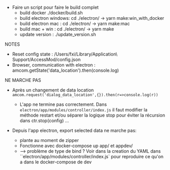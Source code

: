

- Faire un script pour faire le build complet
  - build docker ./docker/build.sh
  - build electron windows: cd ./electron/ -> yarn make:win_with_docker
  - build electron mac : cd ./electron/ -> yarn make:mac
  - build mac + win : cd ./electron/ -> yarn make
  - update version : ./update_version.sh



NOTES

- Reset config state : /Users/fxi/Library/Application\ Support/AccessMod/config.json 
- Browser, communication with electron : amcom.getState('data_location').then(console.log)


NE MARCHE PAS

- Après un changement de data location 
 `amcom.request('dialog_data_location',{}).then(r=>console.log(r))`
   - L'app ne termine pas correctement. Dans `electron/app/modules/controller/index.js` il faut modifier la méthode restart et/ou séparer la logique stop pour éviter la récursion dans ctr.stop(config) ...


- Depuis l'app electron, export selected data ne marche pas:
    - plante au moment de zipper
    - Fonctionne avec docker-compose up app/ et appdev/
    - --> problème de type de bind ? Voir dans la creation du YAML dans ``electron/app/modules/controller/index.js` pour reproduire ce qu'on a dans le docker-compose de dev


